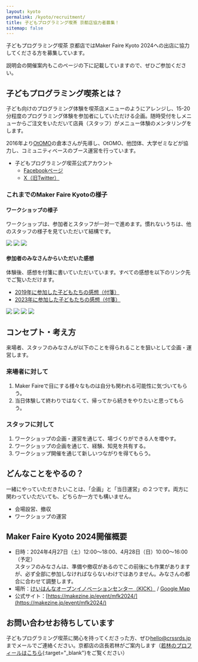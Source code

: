 ```yaml
---
layout: kyoto
permalink: /kyoto/recruitment/
title: 子どもプログラミング喫茶 京都店協力者募集！
sitemap: false
---
```

子どもプログラミング喫茶 京都店ではMaker Faire Kyoto 2024への出店に協力してくださる方を募集しています。

説明会の開催案内もこのページの下に記載していますので、ぜひご参加ください。

## 子どもプログラミング喫茶とは？
子ども向けのプログラミング体験を喫茶店メニューのようにアレンジし、15-20分程度のプログラミング体験を参加者にしていただける企画。随時受付をしメニューからご注文をいただいて店員（スタッフ）がメニュー体験のメンタリングをします。

2016年より[OtOMO](https://otomo.scratch-ja.org/)の倉本さんが先導し、OtOMO、他団体、大学ゼミなどが協力し、コミュニティベースのブース運営を行っています。

- 子どもプログラミング喫茶公式アカウント
    - [Facebookページ](https://www.facebook.com/ProgrammingSaloonForKIDS/)
    - [X（旧Twitter）](https://twitter.com/pgmsaloon4kids)

### これまでのMaker Faire Kyotoの様子
#### ワークショップの様子
ワークショップは、参加者とスタッフが一対一で進めます。慣れないうちは、他のスタッフの様子を見ていただいて結構です。

<div class="photos">
    <img src="/assets/images/kyoto/recruitment/ws01.jpg">
    <img src="/assets/images/kyoto/recruitment/ws03.jpg">
    <img src="/assets/images/kyoto/recruitment/ws04.jpg">
</div>

#### 参加者のみなさんからいただいた感想
体験後、感想を付箋に書いていただいています。すべての感想を以下のリンク先でご覧いただけます。
- [2019年に参加した子どもたちの感想（付箋）](https://photos.app.goo.gl/BNm3M8D8TbpAsk2HA)
- [2023年に参加した子どもたちの感想（付箋）](https://photos.app.goo.gl/KEiMYdXHyskbCZ7C7)

<div class="photos">
    <img src="/assets/images/kyoto/recruitment/fusen01.jpg">
    <img src="/assets/images/kyoto/recruitment/fusen02.jpg">
    <img src="/assets/images/kyoto/recruitment/fusen03.jpg">
    <img src="/assets/images/kyoto/recruitment/fusen04.jpg">
</div>

## コンセプト・考え方
来場者、スタッフのみなさんが以下のことを得られることを狙いとして企画・運営します。

### 来場者に対して
1. Maker Faireで目にする様々なものは自分も関われる可能性に気づいてもらう。
2. 当日体験して終わりではなくて、帰ってから続きをやりたいと思ってもらう。

### スタッフに対して
1. ワークショップの企画・運営を通じて、場づくりができる人を増やす。
2. ワークショップの企画を通じて、経験、知見を共有する。
3. ワークショップ開催を通じて新しいつながりを得てもらう。

## どんなことをやるの？
一緒にやっていただきたいことは、「企画」と「当日運営」の２つです。両方に関わっていただいても、どちらか一方でも構いません。

- 会場設営、撤収
- ワークショップの運営

## Maker Faire Kyoto 2024開催概要
- 日時：2024年4月27日（土）12:00～18:00、4月28日（日）10:00～16:00（予定）  
スタッフのみなさんは、準備や撤収があるのでこの前後にも作業がありますが、必ず全部に参加しなければならないわけではありません。みなさんの都合に合わせて調整します。
- 場所：[けいはんなオープンイノベーションセンター（KICK）](http://kick.kyoto/) / [Google Map](https://goo.gl/maps/7qXoTdHwSpr)
- 公式サイト：[https://makezine.jp/event/mfk2024/](https://makezine.jp/event/mfk2024/)

## お問い合わせお待ちしています
子どもプログラミング喫茶に関心を持ってくださった方、ぜひ[hello@crssrds.jp](mailto:hello@crssrds.jp)までメールでご連絡ください。京都店の店長若林がご案内します（[若林のプロフィールはこちら](https://crssrds.jp/about/){:target="_blank"}をご覧ください）

